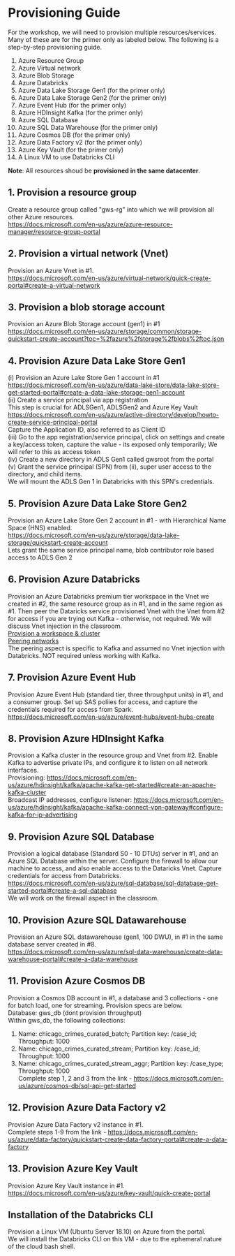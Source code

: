 
# Provisioning Guide

For the workshop, we will need to provision multiple resources/services.  Many of these are for the primer only as labeled below.  The following is a step-by-step provisioning guide.<br>
1. Azure Resource Group
1. Azure Virtual network
1. Azure Blob Storage
1. Azure Databricks
1. Azure Data Lake Storage Gen1 (for the primer only)
1. Azure Data Lake Storage Gen2 (for the primer only)
1. Azure Event Hub (for the primer only)
1. Azure HDInsight Kafka (for the primer only)
1. Azure SQL Database
1. Azure SQL Data Warehouse (for the primer only)
1. Azure Cosmos DB (for the primer only)
1. Azure Data Factory v2 (for the primer only)
1. Azure Key Vault (for the primer only)
1. A Linux VM to use Databricks CLI

**Note**: All resources shoud be **provisioned in the same datacenter**.<br>

## 1. Provision a resource group
Create a resource group called "gws-rg" into which we will provision all other Azure resources.<br>
https://docs.microsoft.com/en-us/azure/azure-resource-manager/resource-group-portal

## 2.  Provision a virtual network (Vnet)
Provision an Azure Vnet in #1. <br>
https://docs.microsoft.com/en-us/azure/virtual-network/quick-create-portal#create-a-virtual-network

## 3.  Provision a blob storage account
Provision an Azure Blob Storage account (gen1) in #1<br>
https://docs.microsoft.com/en-us/azure/storage/common/storage-quickstart-create-account?toc=%2fazure%2fstorage%2fblobs%2ftoc.json

## 4.  Provision Azure Data Lake Store Gen1
(i) Provision an Azure Lake Store Gen 1 account in #1 <br>
https://docs.microsoft.com/en-us/azure/data-lake-store/data-lake-store-get-started-portal#create-a-data-lake-storage-gen1-account
<br>
(ii) Create a service principal via app registration<br>
This step is crucial for ADLSGen1, ADLSGen2 and Azure Key Vault<br>
https://docs.microsoft.com/en-us/azure/active-directory/develop/howto-create-service-principal-portal<br>
Capture the Application ID, also referred to as Client ID
<br>
(iii) Go to the app registration/service principal, click on settings and create a key/access token, capture the value - its exposed only temporarily; We will refer to this as access token<br>
(iv) Create a new directory in ADLS Gen1 called gwsroot from the portal<br>
(v) Grant the service principal (SPN) from (ii), super user access to the directory, and child items.<br>
We will mount the ADLS Gen 1 in Databricks with this SPN's credentials.

## 5.  Provision Azure Data Lake Store Gen2
Provision an Azure Lake Store Gen 2 account in #1 - with Hierarchical Name Space (HNS) enabled.  <br>
https://docs.microsoft.com/en-us/azure/storage/data-lake-storage/quickstart-create-account<br>
Lets grant the same service principal name, blob contributor role based access to ADLS Gen 2

## 6.  Provision Azure Databricks
Provision an Azure Databricks premium tier workspace in the Vnet we created in #2, the same resource group as in #1, and in the same region as #1.  Then peer the Dataricks service provisioned Vnet with the Vnet from #2 for access if you are trying out Kafka - otherwise, not required.  We will discuss Vnet injection in the classroom.<br>
[Provision a workspace & cluster](https://docs.microsoft.com/en-us/azure/azure-databricks/quickstart-create-databricks-workspace-portal#create-an-azure-databricks-workspace)<br>
[Peering networks](https://docs.azuredatabricks.net/administration-guide/cloud-configurations/azure/vnet-peering.html)<br>
The peering aspect is specific to Kafka and assumed no Vnet injection with Databricks. NOT required unless working with Kafka.

## 7.  Provision Azure Event Hub
Provision Azure Event Hub (standard tier, three throughput units) in #1, and a consumer group.  Set up SAS poliies for access, and capture the credentials required for access from Spark.<br>
https://docs.microsoft.com/en-us/azure/event-hubs/event-hubs-create

## 8.  Provision Azure HDInsight Kafka
Provision a Kafka cluster in the resource group and Vnet from #2.  Enable Kafka to advertise private IPs, and configure it to listen on all network interfaces. <br>
Provisioning: https://docs.microsoft.com/en-us/azure/hdinsight/kafka/apache-kafka-get-started#create-an-apache-kafka-cluster<br>
Broadcast IP addresses, configure listener: https://docs.microsoft.com/en-us/azure/hdinsight/kafka/apache-kafka-connect-vpn-gateway#configure-kafka-for-ip-advertising

## 9.  Provision Azure SQL Database
Provision a logical database (Standard S0 - 10 DTUs) server in #1, and an Azure SQL Database within the server.  Configure the firewall to allow our machine to access, and also enable access to the Dataricks Vnet.  Capture credentials for access from Databricks.<br>
https://docs.microsoft.com/en-us/azure/sql-database/sql-database-get-started-portal#create-a-sql-database<br>
We will work on the firewall aspect in the classroom.

## 10.  Provision Azure SQL Datawarehouse
Provision an Azure SQL datawarehouse (gen1, 100 DWU), in #1 in the same database server created in #8.<br>
https://docs.microsoft.com/en-us/azure/sql-data-warehouse/create-data-warehouse-portal#create-a-data-warehouse

## 11.  Provision Azure Cosmos DB
Provision a Cosmos DB account in #1, a database and 3 collections - one for batch load, one for streaming. Provision specs are below.<br>
Database: gws_db (dont provision throughput)<br>
Within gws_db, the following collections:
1.  Name: chicago_crimes_curated_batch; Partition key: /case_id; Throughput: 1000<br>
2.  Name: chicago_crimes_curated_stream; Partition key: /case_id; Throughput: 1000<br>
3.  Name: chicago_crimes_curated_stream_aggr; Partition key: /case_type; Throughput: 1000<br>
Complete step 1, 2 and 3 from the link - https://docs.microsoft.com/en-us/azure/cosmos-db/sql-api-get-started

## 12.  Provision Azure Data Factory v2
Provision Azure Data Factory v2 instance in #1.<br>
Complete steps 1-9 from the link - https://docs.microsoft.com/en-us/azure/data-factory/quickstart-create-data-factory-portal#create-a-data-factory

## 13.  Provision Azure Key Vault
Provision Azure Key Vault instance in #1.<br>
https://docs.microsoft.com/en-us/azure/key-vault/quick-create-portal<br>

## Installation of the Databricks CLI
Provision a Linux VM (Ubuntu Server 18.10) on Azure from the portal.<br>
We will install the Databricks CLI on this VM - due to the ephemeral nature of the cloud bash shell.<br>
